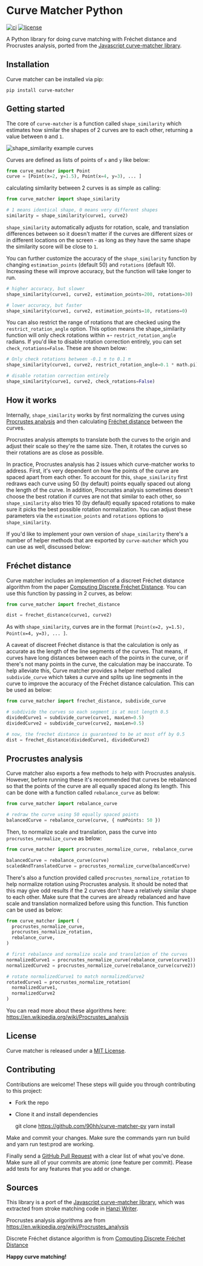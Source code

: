 # Curve Matcher Python

[![ci](https://img.shields.io/github/actions/workflow/status/90hh/curve-matcher-py/ci.yaml?branch=main)](https://github.com/90hh/curve-matcher-py)
[![license](https://badgen.net/static/license/MIT/blue)](https://opensource.org/licenses/MIT)

A Python library for doing curve matching with Fréchet distance and Procrustes analysis, ported from the [Javascript curve-matcher library](https://github.com/90hh/curve-matcher-py).

## Installation

Curve matcher can be installed via pip:

```
pip install curve-matcher
```

## Getting started

The core of `curve-matcher` is a function called `shape_similarity` which estimates how similar the shapes of 2 curves are to each other, returning a value between `0` and `1`.

![shape_similarity example curves](http://misc-cdn-assets.s3-us-west-2.amazonaws.com/shape_similarity.png)

Curves are defined as lists of points of `x` and `y` like below:

```python
from curve_matcher import Point
curve = [Point(x=2, y=1.5), Point(x=4, y=3), ... ]
```

calculating similarity between 2 curves is as simple as calling:

```python
from curve_matcher import shape_similarity

# 1 means identical shape, 0 means very different shapes
similarity = shape_similarity(curve1, curve2)
```

`shape_similarity` automatically adjusts for rotation, scale, and translation differences between so it doesn't matter if the curves are different sizes or in different locations on the screen - as long as they have the same shape the similarity score will be close to `1`.

You can further customize the accuracy of the `shape_similarity` function by changing `estimation_points` (default 50) and `rotations` (default 10). Increasing these will improve accuracy, but the function will take longer to run.

```python
# higher accuracy, but slower
shape_similarity(curve1, curve2, estimation_points=200, rotations=30)

# lower accuracy, but faster
shape_similarity(curve1, curve2, estimation_points=10, rotations=0)
```

You can also restrict the range of rotations that are checked using the `restrict_rotation_angle` option. This option means the shape_similarity function will only check rotations within +- `restrict_rotation_angle` radians. If you'd like to disable rotation correction entirely, you can set `check_rotations=False`. These are shown below:

```python
# Only check rotations between -0.1 π to 0.1 π
shape_similarity(curve1, curve2, restrict_rotation_angle=0.1 * math.pi)

# disable rotation correction entirely
shape_similarity(curve1, curve2, check_rotations=False)
```

## How it works

Internally, `shape_similarity` works by first normalizing the curves using [Procrustes analysis](https:#en.wikipedia.org/wiki/Procrustes_analysis) and then calculating [Fréchet distance](https:#en.wikipedia.org/wiki/Fr%C3%A9chet_distance) between the curves.

Procrustes analysis attempts to translate both the curves to the origin and adjust their scale so they're the same size. Then, it rotates the curves so their rotations are as close as possible.

In practice, Procrustes analysis has 2 issues which curve-matcher works to address.
First, it's very dependent on how the points of the curve are spaced apart from each other. To account for this, `shape_similarity` first redraws each curve using 50 (by default) points equally spaced out along the length of the curve. In addition, Procrustes analysis sometimes doesn't choose the best rotation if curves are not that similar to each other, so `shape_similarity` also tries 10 (by default) equally spaced rotations to make sure it picks the best possible rotation normalization. You can adjust these parameters via the `estimation_points` and `rotations` options to `shape_similarity`.

If you'd like to implement your own version of `shape_similarity` there's a number of helper methods that are exported by `curve-matcher` which you can use as well, discussed below:

## Fréchet distance

Curve matcher includes an implemention of a discreet Fréchet distance algorithm from the paper [Computing Discrete Fréchet Distance](http:#www.kr.tuwien.ac.at/staff/eiter/et-archive/cdtr9464.pdf). You can use this function by passing in 2 curves, as below:

```python
from curve_matcher import frechet_distance

dist = frechet_distance(curve1, curve2)
```

As with `shape_similarity`, curves are in the format `[Point(x=2, y=1.5), Point(x=4, y=3), ... ]`.

A caveat of discreet Fréchet distance is that the calculation is only as accurate as the length of the line segments of the curves. That means, if curves have long distances between each of the points in the curve, or if there's not many points in the curve, the calculation may be inaccurate. To help alleviate this, Curve matcher provides a helper method called `subdivide_curve` which takes a curve and splits up line segments in the curve to improve the accuracy of the Fréchet distance calculation. This can be used as below:

```python
from curve_matcher import frechet_distance, subdivide_curve

# subdivide the curves so each segment is at most length 0.5
dividedCurve1 = subdivide_curve(curve1, maxLen=0.5)
dividedCurve2 = subdivide_curve(curve2, maxLen=0.5)

# now, the frechet distance is guaranteed to be at most off by 0.5
dist = frechet_distance(dividedCurve1, dividedCurve2)
```

## Procrustes analysis

Curve matcher also exports a few methods to help with Procrustes analysis. However, before running these it's recommended that curves be rebalanced so that the points of the curve are all equally spaced along its length. This can be done with a function called `rebalance_curve` as below:

```python
from curve_matcher import rebalance_curve

# redraw the curve using 50 equally spaced points
balancedCurve = rebalance_curve(curve, { numPoints: 50 })
```

Then, to normalize scale and translation, pass the curve into `procrustes_normalize_curve` as below:

```python
from curve_matcher import procrustes_normalize_curve, rebalance_curve

balancedCurve = rebalance_curve(curve)
scaledAndTranslatedCurve = procrustes_normalize_curve(balancedCurve)
```

There's also a function provided called `procrustes_normalize_rotation` to help normalize rotation using Procrustes analysis. It should be noted that this may give odd results if the 2 curves don't have a relatively similar shape to each other. Make sure that the curves are already rebalanced and have scale and translation normalized before using this function. This function can be used as below:

```python
from curve_matcher import (
  procrustes_normalize_curve,
  procrustes_normalize_rotation,
  rebalance_curve,
)

# first rebalance and normalize scale and translation of the curves
normalizedCurve1 = procrustes_normalize_curve(rebalance_curve(curve1))
normalizedCurve2 = procrustes_normalize_curve(rebalance_curve(curve2))

# rotate normalizedCurve1 to match normalizedCurve2
rotatedCurve1 = procrustes_normalize_rotation(
  normalizedCurve1,
  normalizedCurve2
)
```

You can read more about these algorithms here: https://en.wikipedia.org/wiki/Procrustes_analysis

## License

Curve matcher is released under a [MIT License](https://opensource.org/licenses/MIT).

## Contributing

Contributions are welcome! These steps will guide you through contributing to this project:

- Fork the repo
- Clone it and install dependencies

  git clone https://github.com/90hh/curve-matcher-py
  yarn install

Make and commit your changes. Make sure the commands yarn run build and yarn run test:prod are working.

Finally send a [GitHub Pull Request](https://github.com/90hh/curve-matcher-py/compare?expand=1) with a clear list of what you've done. Make sure all of your commits are atomic (one feature per commit). Please add tests for any features that you add or change.

## Sources

This library is a port of the [Javascript curve-matcher library](https://github.com/chanind/curve-matcher), which was extracted from stroke matching code in [Hanzi Writer](https://chanind.github.io/hanzi-writer).

Procrustes analysis algorithms are from https://en.wikipedia.org/wiki/Procrustes_analysis

Discrete Fréchet distance algorithm is from [Computing Discrete Fréchet Distance](http://www.kr.tuwien.ac.at/staff/eiter/et-archive/cdtr9464.pdf)

**Happy curve matching!**
